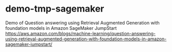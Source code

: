 # demo-tmp-sagemaker

Demo of Question answering using Retrieval Augmented Generation with foundation models in Amazon SageMaker JumpStart
https://aws.amazon.com/blogs/machine-learning/question-answering-using-retrieval-augmented-generation-with-foundation-models-in-amazon-sagemaker-jumpstart/
